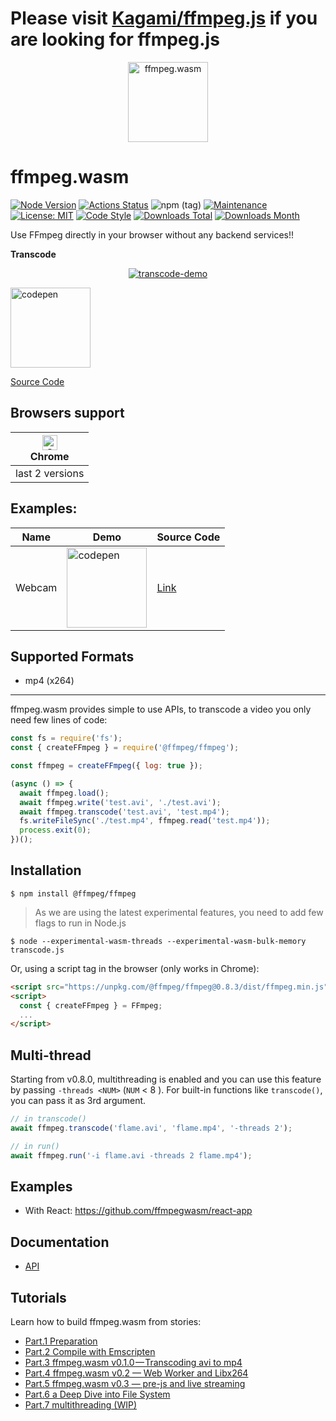 # Please visit [Kagami/ffmpeg.js](https://github.com/Kagami/ffmpeg.js/) if you are looking for ffmpeg.js


<p align="center">
  <a href="#">
    <img alt="ffmpeg.wasm" width="128px" height="128px" src="https://github.com/ffmpegwasm/ffmpeg.wasm/raw/master/docs/images/ffmpegjs-icon.png">
  </a>
</p>

# ffmpeg.wasm

[![Node Version](https://img.shields.io/node/v/@ffmpeg/ffmpeg.svg)](https://img.shields.io/node/v/@ffmpeg/ffmpeg.svg)
[![Actions Status](https://github.com/ffmpegwasm/ffmpeg.wasm/workflows/CI/badge.svg)](https://github.com/ffmpegwasm/ffmpeg.wasm/actions)
![npm (tag)](https://img.shields.io/npm/v/@ffmpeg/ffmpeg/latest)
[![Maintenance](https://img.shields.io/badge/Maintained%3F-yes-green.svg)](https://github.com/ffmpegwasm/ffmpeg.wasm/graphs/commit-activity)
[![License: MIT](https://img.shields.io/badge/License-MIT-yellow.svg)](https://opensource.org/licenses/MIT)
[![Code Style](https://badgen.net/badge/code%20style/airbnb/ff5a5f?icon=airbnb)](https://github.com/airbnb/javascript)
[![Downloads Total](https://img.shields.io/npm/dt/@ffmpeg/ffmpeg.svg)](https://www.npmjs.com/package/@ffmpeg/ffmpeg)
[![Downloads Month](https://img.shields.io/npm/dm/@ffmpeg/ffmpeg.svg)](https://www.npmjs.com/package/@ffmpeg/ffmpeg)

Use FFmpeg directly in your browser without any backend services!!

**Transcode**
<p align="center">
  <a href="#">
    <img alt="transcode-demo" src="https://github.com/ffmpegwasm/ffmpeg.wasm/raw/master/docs/images/transcode.gif">
  </a>
</p>

<a href="https://codepen.io/jeromewu/pen/NWWaMeY" target="_blank">
<img alt="codepen" width="128px" src="https://blog.codepen.io/wp-content/uploads/2012/06/codepen-wordmark-display-inside-black@10x.png">
</a>

[Source Code](https://github.com/ffmpegwasm/ffmpeg.wasm/blob/master/examples/browser/transcode.html)

## Browsers support

| [<img src="https://raw.githubusercontent.com/alrra/browser-logos/master/src/chrome/chrome_48x48.png" alt="Chrome" width="24px" height="24px" />](http://godban.github.io/browsers-support-badges/)<br/>Chrome |
| --------- |
| last 2 versions

## Examples:

| Name | Demo | Source Code |
| ---- | ------- | ----------- |
| Webcam | <a href="https://codepen.io/jeromewu/pen/qBBKzyW" target="_blank"><img alt="codepen" width="128px" src="https://blog.codepen.io/wp-content/uploads/2012/06/codepen-wordmark-display-inside-black@10x.png"></a> | [Link](https://github.com/ffmpegwasm/ffmpeg.wasm/blob/master/examples/browser/webcam.html) |

## Supported Formats

- mp4 (x264)

---

ffmpeg.wasm provides simple to use APIs, to transcode a video you only need few lines of code:

```javascript
const fs = require('fs');
const { createFFmpeg } = require('@ffmpeg/ffmpeg');

const ffmpeg = createFFmpeg({ log: true });

(async () => {
  await ffmpeg.load();
  await ffmpeg.write('test.avi', './test.avi');
  await ffmpeg.transcode('test.avi', 'test.mp4');
  fs.writeFileSync('./test.mp4', ffmpeg.read('test.mp4'));
  process.exit(0);
})();
```

## Installation

```
$ npm install @ffmpeg/ffmpeg
```

> As we are using the latest experimental features, you need to add few flags to run in Node.js

```
$ node --experimental-wasm-threads --experimental-wasm-bulk-memory transcode.js
```

Or, using a script tag in the browser (only works in Chrome):

```html
<script src="https://unpkg.com/@ffmpeg/ffmpeg@0.8.3/dist/ffmpeg.min.js"></script>
<script>
  const { createFFmpeg } = FFmpeg;
  ...
</script>
```

## Multi-thread

Starting from v0.8.0, multithreading is enabled and you can use this feature by passing `-threads <NUM>` (`NUM` < 8 ). For built-in functions like `transcode()`, you can pass it as 3rd argument.

```javascript
// in transcode()
await ffmpeg.transcode('flame.avi', 'flame.mp4', '-threads 2');

// in run()
await ffmpeg.run('-i flame.avi -threads 2 flame.mp4');
```

## Examples

- With React: https://github.com/ffmpegwasm/react-app

## Documentation

- [API](https://github.com/ffmpegwasm/ffmpeg.wasm/blob/master/docs/api.md)

## Tutorials

Learn how to build ffmpeg.wasm from stories:

- [Part.1 Preparation](https://itnext.io/build-ffmpeg-webassembly-version-ffmpeg-js-part-1-preparation-ed12bf4c8fac)
- [Part.2 Compile with Emscripten](https://itnext.io/build-ffmpeg-webassembly-version-ffmpeg-js-part-2-compile-with-emscripten-4c581e8c9a16)
- [Part.3 ffmpeg.wasm v0.1.0 — Transcoding avi to mp4](https://itnext.io/build-ffmpeg-webassembly-version-ffmpeg-js-part-3-ffmpeg-js-v0-1-0-transcoding-avi-to-mp4-f729e503a397)
- [Part.4 ffmpeg.wasm v0.2 — Web Worker and Libx264](https://medium.com/@jeromewus/build-ffmpeg-webassembly-version-ffmpeg-js-part-4-ffmpeg-js-v0-2-web-worker-and-libx264-d0596f1beb4e)
- [Part.5 ffmpeg.wasm v0.3 — pre-js and live streaming](https://medium.com/@jeromewus/build-ffmpeg-webassembly-version-ffmpeg-js-part-5-ffmpeg-js-v0-3-pre-js-and-live-streaming-c1498939a74c)
- [Part.6 a Deep Dive into File System](https://medium.com/@jeromewus/build-ffmpeg-webassembly-version-ffmpeg-js-part-6-a-deep-dive-into-file-system-56eba10067ca)
- [Part.7 multithreading (WIP)]()
